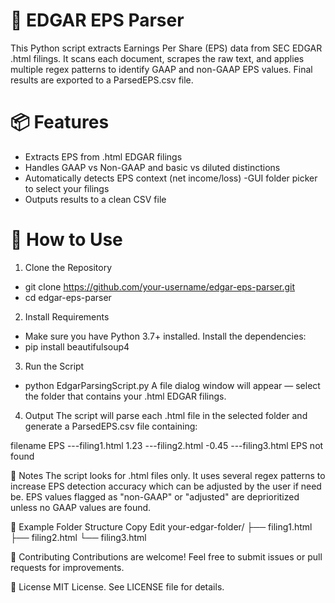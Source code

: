 # 🧾 EDGAR EPS Parser
This Python script extracts Earnings Per Share (EPS) data from SEC EDGAR .html filings. It scans each document, scrapes the raw text, and applies multiple regex patterns to identify GAAP and non-GAAP EPS values. Final results are exported to a ParsedEPS.csv file.

# 📦 Features
 - Extracts EPS from .html EDGAR filings
 - Handles GAAP vs Non-GAAP and basic vs diluted distinctions
 - Automatically detects EPS context (net income/loss)
 -GUI folder picker to select your filings
 - Outputs results to a clean CSV file

# 🚀 How to Use
1. Clone the Repository
 - git clone https://github.com/your-username/edgar-eps-parser.git
 - cd edgar-eps-parser
2. Install Requirements
 - Make sure you have Python 3.7+ installed. Install the dependencies:
 - pip install beautifulsoup4
3. Run the Script
 - python EdgarParsingScript.py
A file dialog window will appear — select the folder that contains your .html EDGAR filings.

4. Output
The script will parse each .html file in the selected folder and generate a ParsedEPS.csv file containing:

filename	EPS
---filing1.html	1.23
---filing2.html	-0.45
---filing3.html	EPS not found

📝 Notes
The script looks for .html files only.
It uses several regex patterns to increase EPS detection accuracy which can be adjusted by the user if need be.
EPS values flagged as "non-GAAP" or "adjusted" are deprioritized unless no GAAP values are found.

📂 Example Folder Structure
Copy
Edit
your-edgar-folder/
├── filing1.html
├── filing2.html
└── filing3.html

🤝 Contributing
Contributions are welcome! Feel free to submit issues or pull requests for improvements.

📄 License
MIT License. See LICENSE file for details.
